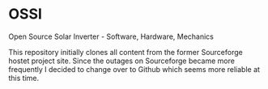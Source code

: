 # OSSI
Open Source Solar Inverter - Software, Hardware, Mechanics

This repository initially clones all content from the former Sourceforge hostet project site. Since the outages on Sourceforge became more frequently I decided to change over to Github which seems more reliable at this time.
